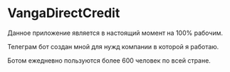 # VangaDirectCredit

Данное приложение является в настоящий момент на 100% рабочим.

Телеграм бот создан мной для нужд компании в которой я работаю.

Ботом ежедневно пользуются более 600 человек по всей стране.
